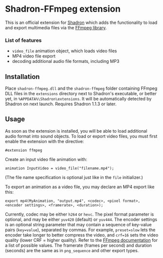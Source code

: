 
# Shadron-FFmpeg extension

This is an official extension for [Shadron](http://www.shadron.info/)
which adds the functionality to load and export multimedia files via
the [FFmpeg library](https://ffmpeg.org/).

### List of features
 - `video_file` animation object, which loads video files
 - MP4 video file export
 - decoding additional audio file formats, including MP3

## Installation

Place `shadron-ffmpeg.dll` and the `shadron-ffmpeg` folder containing FFmpeg DLL files
in the `extensions` directory next to Shadron's executable, or better yet,
in `%APPDATA%\Shadron\extensions`. It will be automatically detected by Shadron on next launch.
Requires Shadron 1.1.3 or later.

## Usage

As soon as the extension is installed, you will be able to load additional
audio format into sound objects.
To load or export video files, you must first enable the extension with the directive:

    #extension ffmpeg

Create an input video file animation with:

    animation InputVideo = video_file("filename.mp4");

(The file name specification is optional just like in the `file` initializer.)

To export an animation as a video file, you may declare an MP4 export like this:

    export mp4(MyAnimation, "output.mp4", <codec>, <pixel format>, <encoder settings>, <framerate>, <duration>);

Currently, codec may be either `h264` or `hevc`.
The pixel format parameter is optional, and may be either `yuv420` (default) or `yuv444`.
The encoder settings is an optional string parameter that may contain
a sequence of key-value pairs (`key=value`), separated by commas.
For example, `preset=slow` lets the encoder take longer to better compress the video,
and `crf=16` sets the video quality (lower CRF = higher quality).
Refer to the [FFmpeg documentation](https://trac.ffmpeg.org/wiki/Encode/H.264)
for a list of possible values. The framerate (frames per second) and duration (seconds)
are the same as in `png_sequence` and other export types.
